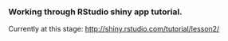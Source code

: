 ### Working through RStudio shiny app tutorial.
Currently at this stage:
http://shiny.rstudio.com/tutorial/lesson2/
